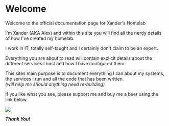 # Welcome

Welcome to the official documentation page for Xander's Homelab

I'm Xander (AKA Alex) and within this site you will find all the nerdy details of how I've created my homelab.

I work in IT, totally self-taught and I certainly don't claim to be an expert.  

Everything you are about to read will contain explicit details about the different services I host and how I have configured them.  

This sites main purpose is to document everything I can about my systems, the services I run and all the code that has been written.  
*(will help me should anything need re-building)*

If you like what you see, please support me and buy me a beer using the link below.

<a href="https://www.buymeacoffee.com/xanderlicious"><img src="https://img.buymeacoffee.com/button-api/?text=Buy me a beer&emoji=🍺&slug=xanderlicious&button_colour=BD5FFF&font_colour=ffffff&font_family=Bree&outline_colour=000000&coffee_colour=FFDD00" /></a>

***Thank You!***  

  
